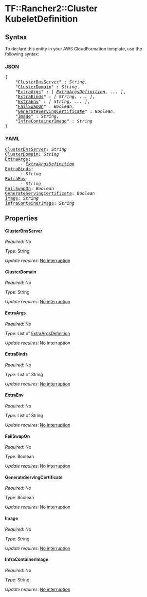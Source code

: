# TF::Rancher2::Cluster KubeletDefinition

## Syntax

To declare this entity in your AWS CloudFormation template, use the following syntax:

### JSON

<pre>
{
    "<a href="#clusterdnsserver" title="ClusterDnsServer">ClusterDnsServer</a>" : <i>String</i>,
    "<a href="#clusterdomain" title="ClusterDomain">ClusterDomain</a>" : <i>String</i>,
    "<a href="#extraargs" title="ExtraArgs">ExtraArgs</a>" : <i>[ <a href="extraargsdefinition.md">ExtraArgsDefinition</a>, ... ]</i>,
    "<a href="#extrabinds" title="ExtraBinds">ExtraBinds</a>" : <i>[ String, ... ]</i>,
    "<a href="#extraenv" title="ExtraEnv">ExtraEnv</a>" : <i>[ String, ... ]</i>,
    "<a href="#failswapon" title="FailSwapOn">FailSwapOn</a>" : <i>Boolean</i>,
    "<a href="#generateservingcertificate" title="GenerateServingCertificate">GenerateServingCertificate</a>" : <i>Boolean</i>,
    "<a href="#image" title="Image">Image</a>" : <i>String</i>,
    "<a href="#infracontainerimage" title="InfraContainerImage">InfraContainerImage</a>" : <i>String</i>
}
</pre>

### YAML

<pre>
<a href="#clusterdnsserver" title="ClusterDnsServer">ClusterDnsServer</a>: <i>String</i>
<a href="#clusterdomain" title="ClusterDomain">ClusterDomain</a>: <i>String</i>
<a href="#extraargs" title="ExtraArgs">ExtraArgs</a>: <i>
      - <a href="extraargsdefinition.md">ExtraArgsDefinition</a></i>
<a href="#extrabinds" title="ExtraBinds">ExtraBinds</a>: <i>
      - String</i>
<a href="#extraenv" title="ExtraEnv">ExtraEnv</a>: <i>
      - String</i>
<a href="#failswapon" title="FailSwapOn">FailSwapOn</a>: <i>Boolean</i>
<a href="#generateservingcertificate" title="GenerateServingCertificate">GenerateServingCertificate</a>: <i>Boolean</i>
<a href="#image" title="Image">Image</a>: <i>String</i>
<a href="#infracontainerimage" title="InfraContainerImage">InfraContainerImage</a>: <i>String</i>
</pre>

## Properties

#### ClusterDnsServer

_Required_: No

_Type_: String

_Update requires_: [No interruption](https://docs.aws.amazon.com/AWSCloudFormation/latest/UserGuide/using-cfn-updating-stacks-update-behaviors.html#update-no-interrupt)

#### ClusterDomain

_Required_: No

_Type_: String

_Update requires_: [No interruption](https://docs.aws.amazon.com/AWSCloudFormation/latest/UserGuide/using-cfn-updating-stacks-update-behaviors.html#update-no-interrupt)

#### ExtraArgs

_Required_: No

_Type_: List of <a href="extraargsdefinition.md">ExtraArgsDefinition</a>

_Update requires_: [No interruption](https://docs.aws.amazon.com/AWSCloudFormation/latest/UserGuide/using-cfn-updating-stacks-update-behaviors.html#update-no-interrupt)

#### ExtraBinds

_Required_: No

_Type_: List of String

_Update requires_: [No interruption](https://docs.aws.amazon.com/AWSCloudFormation/latest/UserGuide/using-cfn-updating-stacks-update-behaviors.html#update-no-interrupt)

#### ExtraEnv

_Required_: No

_Type_: List of String

_Update requires_: [No interruption](https://docs.aws.amazon.com/AWSCloudFormation/latest/UserGuide/using-cfn-updating-stacks-update-behaviors.html#update-no-interrupt)

#### FailSwapOn

_Required_: No

_Type_: Boolean

_Update requires_: [No interruption](https://docs.aws.amazon.com/AWSCloudFormation/latest/UserGuide/using-cfn-updating-stacks-update-behaviors.html#update-no-interrupt)

#### GenerateServingCertificate

_Required_: No

_Type_: Boolean

_Update requires_: [No interruption](https://docs.aws.amazon.com/AWSCloudFormation/latest/UserGuide/using-cfn-updating-stacks-update-behaviors.html#update-no-interrupt)

#### Image

_Required_: No

_Type_: String

_Update requires_: [No interruption](https://docs.aws.amazon.com/AWSCloudFormation/latest/UserGuide/using-cfn-updating-stacks-update-behaviors.html#update-no-interrupt)

#### InfraContainerImage

_Required_: No

_Type_: String

_Update requires_: [No interruption](https://docs.aws.amazon.com/AWSCloudFormation/latest/UserGuide/using-cfn-updating-stacks-update-behaviors.html#update-no-interrupt)


